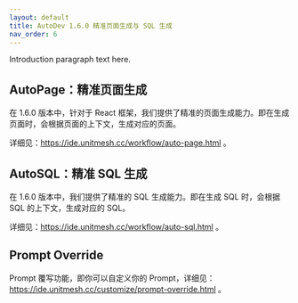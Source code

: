 ```yaml
---
layout: default
title: AutoDev 1.6.0 精准页面生成与 SQL 生成
nav_order: 6
---
```


Introduction paragraph text here.

<!-- truncate -->

## AutoPage：精准页面生成

在 1.6.0 版本中，针对于 React 框架，我们提供了精准的页面生成能力。即在生成页面时，会根据页面的上下文，生成对应的页面。

详细见：https://ide.unitmesh.cc/workflow/auto-page.html 。

## AutoSQL：精准 SQL 生成

在 1.6.0 版本中，我们提供了精准的 SQL 生成能力。即在生成 SQL 时，会根据 SQL 的上下文，生成对应的 SQL。

详细见：https://ide.unitmesh.cc/workflow/auto-sql.html 。

## Prompt Override

Prompt 覆写功能，即你可以自定义你的 Prompt，详细见：https://ide.unitmesh.cc/customize/prompt-override.html 。

